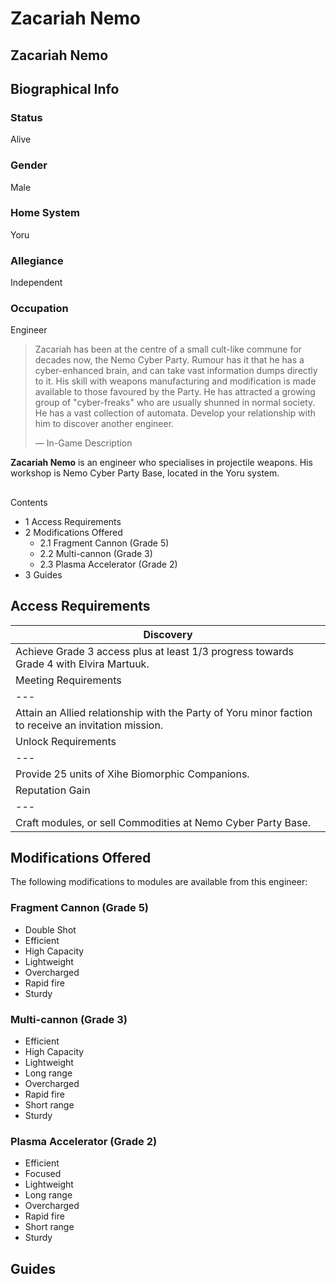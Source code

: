 # Zacariah Nemo
## Zacariah Nemo

		

## Biographical Info

### Status

Alive

### Gender

Male

### Home System

Yoru

### Allegiance

Independent

### Occupation

Engineer

> 
> 
> Zacariah has been at the centre of a small cult-like commune for decades now, the Nemo Cyber Party. Rumour has it that he has a cyber-enhanced brain, and can take vast information dumps directly to it. His skill with weapons manufacturing and modification is made available to those favoured by the Party. He has attracted a growing group of "cyber-freaks" who are usually shunned in normal society. He has a vast collection of automata. Develop your relationship with him to discover another engineer.
> 
> 
> — In-Game Description
> 

**Zacariah Nemo** is an engineer who specialises in projectile weapons. His workshop is Nemo Cyber Party Base, located in the Yoru system.

## 

Contents

- 1 Access Requirements
- 2 Modifications Offered
    - 2.1 Fragment Cannon (Grade 5)
    - 2.2 Multi-cannon (Grade 3)
    - 2.3 Plasma Accelerator (Grade 2)
- 3 Guides

## Access Requirements

| Discovery |
| --- |
| Achieve Grade 3 access plus at least 1/3 progress towards Grade 4 with Elvira Martuuk. |
| Meeting Requirements |
| --- |
| Attain an Allied relationship with the Party of Yoru minor faction to receive an invitation mission. |
| Unlock Requirements |
| --- |
| Provide 25 units of Xihe Biomorphic Companions. |
| Reputation Gain |
| --- |
| Craft modules, or sell Commodities at Nemo Cyber Party Base. |

## Modifications Offered

The following modifications to modules are available from this engineer:

### Fragment Cannon (Grade 5)

- Double Shot
- Efficient
- High Capacity
- Lightweight
- Overcharged
- Rapid fire
- Sturdy

### Multi-cannon (Grade 3)

- Efficient
- High Capacity
- Lightweight
- Long range
- Overcharged
- Rapid fire
- Short range
- Sturdy

### Plasma Accelerator (Grade 2)

- Efficient
- Focused
- Lightweight
- Long range
- Overcharged
- Rapid fire
- Short range
- Sturdy

## Guides